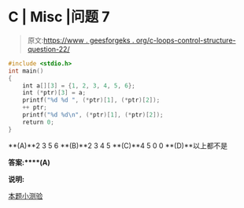 # C | Misc |问题 7

> 原文:[https://www . geesforgeks . org/c-loops-control-structure-question-22/](https://www.geeksforgeeks.org/c-loops-control-structure-question-22/)

```cpp
#include <stdio.h>
int main()
{
    int a[][3] = {1, 2, 3, 4, 5, 6};
    int (*ptr)[3] = a;
    printf("%d %d ", (*ptr)[1], (*ptr)[2]);
    ++ ptr;
    printf("%d %d\n", (*ptr)[1], (*ptr)[2]);
    return 0;
}
```

**(A)**2 3 5 6
**(B)**2 3 4 5
**(C)**4 5 0 0
**(D)**以上都不是

**答案:****(A)**

**说明:**

[本题小测验](https://www.geeksforgeeks.org/c-language-2-gq/misc-gq/)
